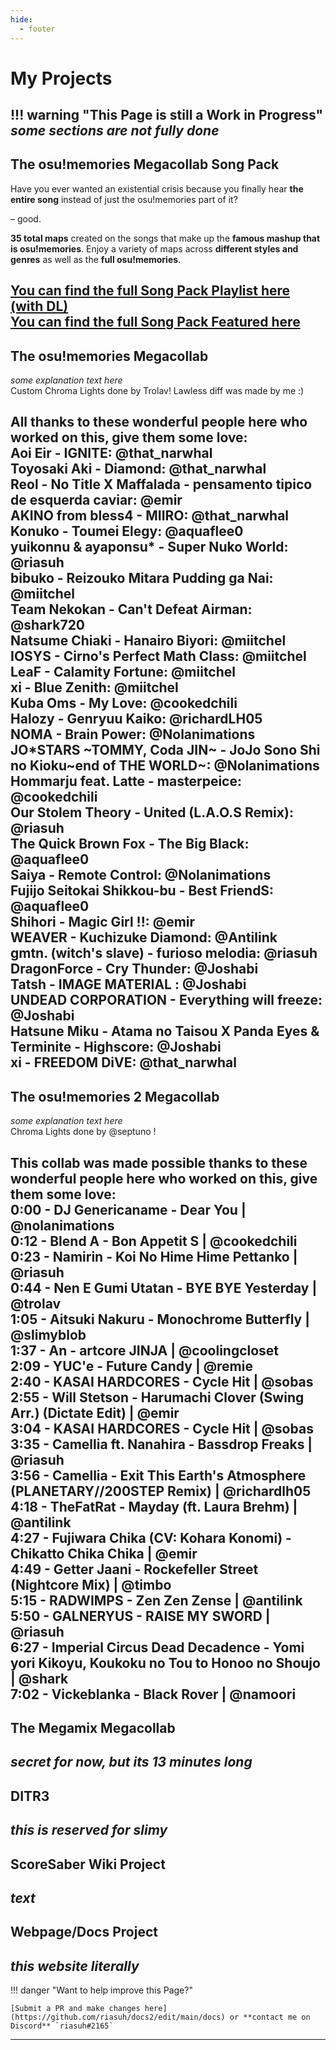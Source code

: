 ```yaml
---
hide:
  - footer
---
```


# My Projects
!!! warning "This Page is still a Work in Progress"
    *some sections are not fully done*
---
## The osu!memories Megacollab Song Pack
Have you ever wanted an existential crisis because you finally hear **the entire song** instead of just the osu!memories part of it?  

– good.  

**35 total maps** created on the songs that make up the **famous mashup that is osu!memories**. Enjoy a variety of maps across **different styles and genres** as well as the **full osu!memories**.  

[You can find the full Song Pack Playlist here (with DL)](https://beatsaver.com/playlists/575)    
[You can find the full Song Pack Featured here](https://bsaber.com/osumemories-megacollab-song-pack/)    
---
## The osu!memories Megacollab
*some explanation text here*  
Custom Chroma Lights done by Trolav! Lawless diff was made by me :)  

**All thanks to these wonderful people here who worked on this, give them some love:**  
Aoi Eir - IGNITE: @that_narwhal  
Toyosaki Aki - Diamond: @that_narwhal  
Reol - No Title X Maffalada - pensamento tipico de esquerda caviar: @emir  
AKINO from bless4 - MIIRO: @that_narwhal  
Konuko - Toumei Elegy: @aquaflee0  
yuikonnu & ayaponsu* - Super Nuko World: @riasuh  
bibuko - Reizouko Mitara Pudding ga Nai: @miitchel  
Team Nekokan - Can't Defeat Airman: @shark720  
Natsume Chiaki - Hanairo Biyori: @miitchel  
IOSYS - Cirno's Perfect Math Class: @miitchel  
LeaF - Calamity Fortune: @miitchel  
xi - Blue Zenith: @miitchel  
Kuba Oms - My Love: @cookedchili  
Halozy - Genryuu Kaiko: @richardLH05  
NOMA - Brain Power: @Nolanimations  
JO*STARS ~TOMMY, Coda JIN~ - JoJo Sono Shi no Kioku~end of THE WORLD~: @Nolanimations  
Hommarju feat. Latte - masterpeice: @cookedchili  
Our Stolem Theory - United (L.A.O.S Remix): @riasuh  
The Quick Brown Fox - The Big Black: @aquaflee0  
Saiya - Remote Control: @Nolanimations  
Fujijo Seitokai Shikkou-bu - Best FriendS: @aquaflee0  
Shihori - Magic Girl !!: @emir  
WEAVER - Kuchizuke Diamond: @Antilink   
gmtn. (witch's slave) - furioso melodia: @riasuh  
DragonForce - Cry Thunder: @Joshabi  
Tatsh - IMAGE MATERIAL : @Joshabi  
UNDEAD CORPORATION - Everything will freeze: @Joshabi  
Hatsune Miku - Atama no Taisou X Panda Eyes & Terminite - Highscore: @Joshabi  
xi - FREEDOM DiVE: @that_narwhal  
---
## The osu!memories 2 Megacollab 
*some explanation text here*  
Chroma Lights done by @septuno !  

**This collab was made possible thanks to these wonderful people here who worked on this, give them some love:**  
0:00 - DJ Genericaname - Dear You | @nolanimations  
0:12 - Blend A - Bon Appetit S | @cookedchili  
0:23 - Namirin - Koi No Hime Hime Pettanko | @riasuh  
0:44 - Nen E Gumi Utatan - BYE BYE Yesterday | @trolav  
1:05 - Aitsuki Nakuru - Monochrome Butterfly | @slimyblob  
1:37 - An - artcore JINJA | @coolingcloset  
2:09 - YUC'e - Future Candy | @remie  
2:40 - KASAI HARDCORES - Cycle Hit | @sobas  
2:55 - Will Stetson - Harumachi Clover (Swing Arr.) (Dictate Edit) | @emir  
3:04 - KASAI HARDCORES - Cycle Hit | @sobas  
3:35 - Camellia ft. Nanahira - Bassdrop Freaks | @riasuh  
3:56 - Camellia - Exit This Earth's Atmosphere (PLANETARY//200STEP Remix) | @richardlh05  
4:18 - TheFatRat - Mayday (ft. Laura Brehm) | @antilink  
4:27 - Fujiwara Chika (CV: Kohara Konomi) - Chikatto Chika Chika | @emir  
4:49 - Getter Jaani - Rockefeller Street (Nightcore Mix) | @timbo  
5:15 - RADWIMPS - Zen Zen Zense | @antilink  
5:50 - GALNERYUS - RAISE MY SWORD | @riasuh  
6:27 - Imperial Circus Dead Decadence - Yomi yori Kikoyu, Koukoku no Tou to Honoo no Shoujo | @shark  
7:02 - Vickeblanka - Black Rover | @namoori  
---
## The Megamix Megacollab

*secret for now, but its 13 minutes long*  
---
## DITR3

*this is reserved for slimy*  
---
## ScoreSaber Wiki Project

*text*  
---
## Webpage/Docs Project

*this website literally*  
--- 

!!! danger "Want to help improve this Page?"

    [Submit a PR and make changes here](https://github.com/riasuh/docs2/edit/main/docs) or **contact me on Discord** `riasuh#2165`

---